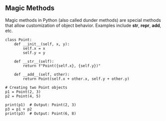 ## Magic Methods

Magic methods in Python (also called dunder methods) are special methods that allow customization of object behavior. Examples include __str__, __repr__, __add__, etc.

    class Point:
        def __init__(self, x, y):
            self.x = x
            self.y = y
    
        def __str__(self):
            return f"Point({self.x}, {self.y})"
    
        def __add__(self, other):
            return Point(self.x + other.x, self.y + other.y)
    
    # Creating two Point objects
    p1 = Point(2, 3)
    p2 = Point(4, 5)
    
    print(p1)  # Output: Point(2, 3)
    p3 = p1 + p2
    print(p3)  # Output: Point(6, 8)
